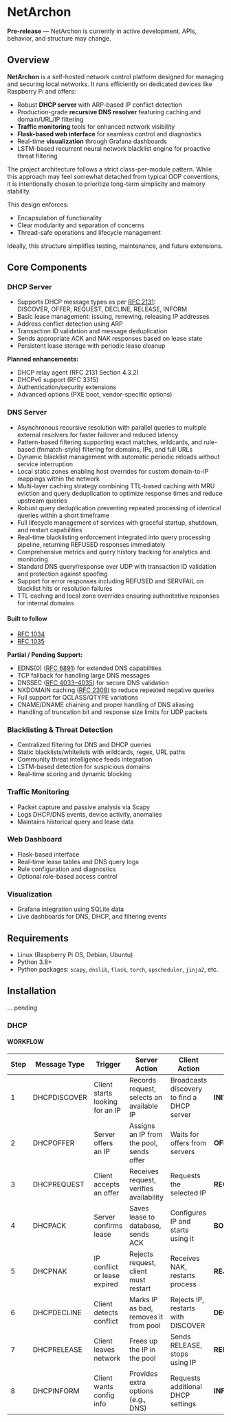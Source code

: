 # NetArchon

**Pre-release** — NetArchon is currently in active development. APIs, behavior, and structure may change.

## Overview

**NetArchon** is a self-hosted network control platform designed for managing and securing local networks. It runs efficiently on dedicated devices like Raspberry Pi and offers:

-   Robust **DHCP server** with ARP-based IP conflict detection
-   Production-grade **recursive DNS resolver** featuring caching and domain/URL/IP filtering
-   **Traffic monitoring** tools for enhanced network visibility
-   **Flask-based web interface** for seamless control and diagnostics
-   Real-time **visualization** through Grafana dashboards
-   LSTM-based recurrent neural network blacklist engine for proactive threat filtering

The project architecture follows a strict class-per-module pattern. While this approach may feel somewhat detached from typical OOP conventions, it is intentionally chosen to prioritize long-term simplicity and memory stability.

This design enforces:

-   Encapsulation of functionality
-   Clear modularity and separation of concerns
-   Thread-safe operations and lifecycle management

Ideally, this structure simplifies testing, maintenance, and future extensions.

## Core Components

### DHCP Server

-   Supports DHCP message types as per [RFC 2131](https://datatracker.ietf.org/doc/html/rfc2131):  
    DISCOVER, OFFER, REQUEST, DECLINE, RELEASE, INFORM
-   Basic lease management: issuing, renewing, releasing IP addresses
-   Address conflict detection using ARP
-   Transaction ID validation and message deduplication
-   Sends appropriate ACK and NAK responses based on lease state
-   Persistent lease storage with periodic lease cleanup

**Planned enhancements:**

-   DHCP relay agent (RFC 2131 Section 4.3.2)
-   DHCPv6 support (RFC 3315)
-   Authentication/security extensions
-   Advanced options (PXE boot, vendor-specific options)

### DNS Server

-   Asynchronous recursive resolution with parallel queries to multiple external resolvers for faster failover and reduced latency
-   Pattern-based filtering supporting exact matches, wildcards, and rule-based (fnmatch-style) filtering for domains, IPs, and full URLs
-   Dynamic blacklist management with automatic periodic reloads without service interruption
-   Local static zones enabling host overrides for custom domain-to-IP mappings within the network
-   Multi-layer caching strategy combining TTL-based caching with MRU eviction and query deduplication to optimize response times and reduce upstream queries
-   Robust query deduplication preventing repeated processing of identical queries within a short timeframe
-   Full lifecycle management of services with graceful startup, shutdown, and restart capabilities
-   Real-time blacklisting enforcement integrated into query processing pipeline, returning REFUSED responses immediately
-   Comprehensive metrics and query history tracking for analytics and monitoring
-   Standard DNS query/response over UDP with transaction ID validation and protection against spoofing
-   Support for error responses including REFUSED and SERVFAIL on blacklist hits or resolution failures
-   TTL caching and local zone overrides ensuring authoritative responses for internal domains

#### Built to follow

-   [RFC 1034](https://datatracker.ietf.org/doc/html/rfc1034)
-   [RFC 1035](https://datatracker.ietf.org/doc/html/rfc1035)

**Partial / Pending Support:**

-   EDNS(0) ([RFC 6891](https://datatracker.ietf.org/doc/html/rfc6891)) for extended DNS capabilities
-   TCP fallback for handling large DNS messages
-   DNSSEC ([RFC 4033–4035](https://datatracker.ietf.org/doc/html/rfc4033)) for secure DNS validation
-   NXDOMAIN caching ([RFC 2308](https://datatracker.ietf.org/doc/html/rfc2308)) to reduce repeated negative queries
-   Full support for QCLASS/QTYPE variations
-   CNAME/DNAME chaining and proper handling of DNS aliasing
-   Handling of truncation bit and response size limits for UDP packets

### Blacklisting & Threat Detection

-   Centralized filtering for DNS and DHCP queries
-   Static blacklists/whitelists with wildcards, regex, URL paths
-   Community threat intelligence feeds integration
-   LSTM-based detection for suspicious domains
-   Real-time scoring and dynamic blocking

### Traffic Monitoring

-   Packet capture and passive analysis via Scapy
-   Logs DHCP/DNS events, device activity, anomalies
-   Maintains historical query and lease data

### Web Dashboard

-   Flask-based interface
-   Real-time lease tables and DNS query logs
-   Rule configuration and diagnostics
-   Optional role-based access control

### Visualization

-   Grafana integration using SQLite data
-   Live dashboards for DNS, DHCP, and filtering events

## Requirements

-   Linux (Raspberry Pi OS, Debian, Ubuntu)
-   Python 3.8+
-   Python packages: `scapy`, `dnslib`, `flask`, `torch`, `apscheduler`, `jinja2`, etc.

## Installation

... pending

### DHCP

#### WORKFLOW

| Step | Message Type | Trigger                         | Server Action                            | Client Action                              | State         |
| ---- | ------------ | ------------------------------- | ---------------------------------------- | ------------------------------------------ | ------------- |
| 1    | DHCPDISCOVER | Client starts looking for an IP | Records request, selects an available IP | Broadcasts discovery to find a DHCP server | **INIT**      |
| 2    | DHCPOFFER    | Server offers an IP             | Assigns an IP from the pool, sends offer | Waits for offers from servers              | **OFFERED**   |
| 3    | DHCPREQUEST  | Client accepts an offer         | Receives request, verifies availability  | Requests the selected IP                   | **REQUESTED** |
| 4    | DHCPACK      | Server confirms lease           | Saves lease to database, sends ACK       | Configures IP and starts using it          | **BOUND**     |
| 5    | DHCPNAK      | IP conflict or lease expired    | Rejects request, client must restart     | Receives NAK, restarts process             | **REJECTED**  |
| 6    | DHCPDECLINE  | Client detects conflict         | Marks IP as bad, removes it from pool    | Rejects IP, restarts with DISCOVER         | **DECLINED**  |
| 7    | DHCPRELEASE  | Client leaves network           | Frees up the IP in the pool              | Sends RELEASE, stops using IP              | **RELEASED**  |
| 8    | DHCPINFORM   | Client wants config info        | Provides extra options (e.g., DNS)       | Requests additional DHCP settings          | **INFORMED**  |
